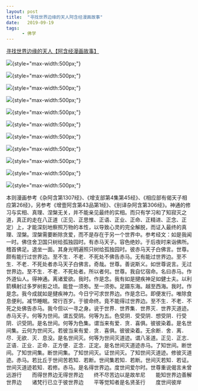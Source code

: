 ```yaml
---
layout: post
title:  "寻找世界边缘的天人阿含经漫画故事"
date:   2019-09-19
tags:
      - 佛学
---
```



[寻找世界边缘的天人【阿含经漫画故事】](https://www.360doc.cn/mip/593063477.html)





![](https://image100.360doc.cn/DownloadImg/2016/09/2315/80670762_1){style="max-width:500px;"}

![](https://image100.360doc.cn/DownloadImg/2016/09/2315/80670762_2){style="max-width:500px;"}

![](https://image100.360doc.cn/DownloadImg/2016/09/2315/80670762_3){style="max-width:500px;"}

![](https://image100.360doc.cn/DownloadImg/2016/09/2315/80670762_4){style="max-width:500px;"}

![](https://image100.360doc.cn/DownloadImg/2016/09/2315/80670762_5){style="max-width:500px;"}

![](https://image100.360doc.cn/DownloadImg/2016/09/2315/80670762_6){style="max-width:500px;"}

![](https://image100.360doc.cn/DownloadImg/2016/09/2315/80670762_7){style="max-width:500px;"}

![](https://image100.360doc.cn/DownloadImg/2016/09/2315/80670762_8){style="max-width:500px;"}

![](https://image100.360doc.cn/DownloadImg/2016/09/2315/80670762_9){style="max-width:500px;"}

![](https://image100.360doc.cn/DownloadImg/2016/09/2315/80670762_10){style="max-width:500px;"}

![](https://image100.360doc.cn/DownloadImg/2016/09/2315/80670762_11){style="max-width:500px;"}

本则漫画参考《杂阿含第1307经》、《增支部第4集第45经》、《相应部有偈天子相应第26经》，另参考《增壹阿含第43品第1经》、《别译杂阿含第306经》。神通的修习与实相、真理、涅槃无关，并不能亲见最终的实相。而只有学习和了知寂灭之道，真正的走在八正道（正见、正思惟、正语、正业、正命、正精进、正念、正定）上，才能深刻地察照万物的本性，以导致心灵的完全解脱，而证入最终的真理、涅槃。涅槃需要断除贪爱，而不是存在于另一个世界中。参考经文：如是我闻一时。佛住舍卫国只树给孤独园时。有赤马天子。容色绝妙。于后夜时来诣佛所。稽首佛足。退坐一面。其身光明遍照只树给孤独园时。彼赤马天子白佛言。世尊。颇有能行过世界边。至不生．不老．不死处不佛告赤马。无有能过世界边。至不生．不老．不死处者赤马天子白佛言。奇哉。世尊。善说斯义。如世尊说言。无过世界边。至不生．不老．不死处者。所以者何。世尊。我自忆宿命。名曰赤马。作外道仙人。得神通。离诸爱欲。我时。作是念。我有如是揵疾神足如健士夫。以利箭横射过多罗树影之顷。能登一须弥。至一须弥。足蹑东海。越至西海。我时。作是念。我今成就如是揵疾神力。今日宁可求世界边。作是念已。即便发行。唯除食息便利。减节睡眠。常行百岁。于彼命终。竟不能得过世界边。至不生．不老．不死之处佛告赤马。我今但以一寻之身。说于世界．世界集．世界灭．世界灭道迹。赤马天子。何等为世间。谓五受阴。何等为五。色受阴．受受阴．想受阴．行受阴．识受阴。是名世间。何等为色集。谓当来有爱．贪．喜俱。彼彼染着。是名世间集。云何为世间灭。若彼当来有爱．贪．喜俱。彼彼染着。无余断．舍．离．尽．无欲．灭．息没。是名世间灭。何等为世间灭道迹。谓八圣道。正见．正志．正语．正业．正命．正方便．正念．正定。是名世间灭道迹赤马。了知世间。断世间。了知世间集。断世间集。了知世间灭。证世间灭。了知世间灭道迹。修彼灭道迹。赤马。若比丘于世间苦若知．若断。世间集若知．若断。世间灭若知．若证。世间灭道迹若知．若修。赤马。是名得世界边。度世间爱尔时。世尊重说偈言未曾远游行　　而得世界边无得世界边　　终不尽苦边以是故牟尼　　能知世界边善解世界边　　诸梵行已立于彼世界边　　平等觉知者是名贤圣行　　度世间彼岸



